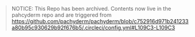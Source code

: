 > NOTICE: This Repo has been archived. Contents now live in the pahcyderm repo and are triggered from https://github.com/pachyderm/pachyderm/blob/c752916d971b241233a80b95c930629b92f676b5/.circleci/config.yml#L109C3-L109C3
